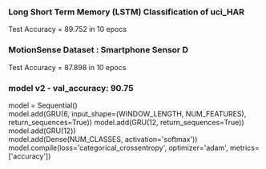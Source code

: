 ### Long Short Term Memory (LSTM) Classification of uci_HAR
Test Accuracy = 89.752 in 10 epocs
###  MotionSense Dataset : Smartphone Sensor D
Test Accuracy = 87.898 in 10 epocs

### model v2 - val_accuracy: 90.75
model = Sequential()	
model.add(GRU(6, input_shape=(WINDOW_LENGTH, NUM_FEATURES), return_sequences=True))	
model.add(GRU(12, return_sequences=True))  	
model.add(GRU(12)) 		
model.add(Dense(NUM_CLASSES, activation='softmax')) 	
model.compile(loss='categorical_crossentropy', optimizer='adam', metrics=['accuracy'])	

